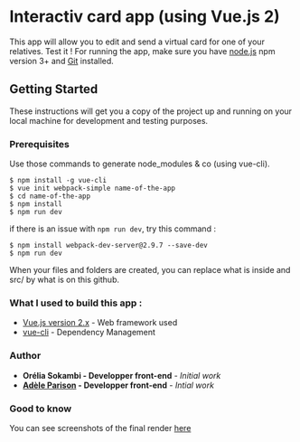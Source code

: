# Interactiv card app (using Vue.js 2) 

This app will allow you to edit and send a virtual card for one of your relatives. Test it !
For running the app, make sure you have [node.js](https://nodejs.org/en/) npm version 3+ and [Git](https://git-scm.com/) installed.

## Getting Started
These instructions will get you a copy of the project up and running on your local machine for development and testing purposes.

### Prerequisites

Use those commands to generate node_modules & co (using vue-cli).
```
$ npm install -g vue-cli
$ vue init webpack-simple name-of-the-app
$ cd name-of-the-app
$ npm install
$ npm run dev

```

if there is an issue with ```npm run dev```, try this command : 
```
$ npm install webpack-dev-server@2.9.7 --save-dev
$ npm run dev
```

When your files and folders are created, you can replace what is inside and src/ by what is on this github.

### What I used to build this app :
* [Vue.js version 2.x](https://vuejs.org/) - Web framework used
* [vue-cli](https://github.com/vuejs/vue-cli) - Dependency Management

### Author
* **Orélia Sokambi - Developper front-end** - *Initial work*
* **[Adèle Parison](https://github.com/adeleparison) - Developper front-end** - *Intial work*

### Good to know
You can see screenshots of the final render [here](https://github.com/OreliaSk/Vue.js-interactive-card/tree/master/src/assets/final-render)

